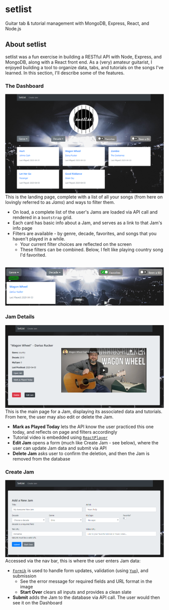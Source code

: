 # setlist
Guitar tab &amp; tutorial management with MongoDB, Express, React, and Node.js

## About setlist

setlist was a fun exercise in building a RESTful API with Node, Express, and MongoDB, along with a React front end.  As a (very) amateur guitarist, I enjoyed building a tool to organize data, tabs, and tutorials on the songs I've learned.  In this section, I'll describe some of the features.

### The Dashboard

![homepage](client/public/screenshots/homepage.PNG)
This is the landing page, complete with a list of all your songs (from here on lovingly referred to as *Jams*) and ways to filter them.
* On load, a complete list of the user's Jams are loaded via API call and rendered in a `bootstrap` grid.
* Each card has basic info about a Jam, and serves as a link to that Jam's info page
* Filters are available - by genre, decade, favorites, and songs that you haven't played in a while.
    - Your current filter choices are reflected on the screen
    - These filters can be combined.  Below, I felt like playing country song I'd favorited.
&nbsp;

&nbsp;
![filters](client/public/screenshots/filters.PNG)

### Jam Details
![jamdetails](client/public/screenshots/jamdetails.PNG)
This is the main page for a Jam, displaying its associated data and tutorials.  From here, the user may also edit or delete the Jam.
* **Mark as Played Today** lets the API know the user practiced this one today, and reflects on page and filters accordingly
* Tutorial video is embedded using [`ReactPlayer`](https://github.com/CookPete/react-player)
* **Edit Jam** opens a form (much like Create Jam - see below), where the user can update Jam data and submit via API
* **Delete Jam** asks user to confirm the deletion, and then the Jam is removed from the database

### Create Jam
![createjam](client/public/screenshots/createjam.PNG)
Accessed via the nav bar, this is where the user enters Jam data:
* [`Formik`](https://github.com/jaredpalmer/formik) is used to handle form updates, validation (using [`Yup`](https://github.com/jquense/yup)), and submission
    - See the error message for required fields and URL format in the image
    - **Start Over** clears all inputs and provides a clean slate
* **Submit** adds the Jam to the database via API call.  The user would then see it on the Dashboard

